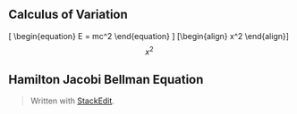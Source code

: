 <script type="text/x-mathjax-config">
MathJax.Hub.Config({
  TeX: { equationNumbers: { autoNumber: "AMS" } }
});
</script>
<script src='https://cdnjs.cloudflare.com/ajax/libs/mathjax/2.7.5/MathJax.js?config=TeX-MML-AM_CHTML' async></script>


## Calculus of Variation
\[
\begin{equation}
   E = mc^2
\end{equation}
\]
\[\begin{align}
x^2 
\end{align}\]
$$x^2 $$
## Hamilton Jacobi Bellman Equation
> Written with [StackEdit](https://stackedit.io/).
<!--stackedit_data:
eyJoaXN0b3J5IjpbMTY3MTMwMzc2NywxODk3MTAxMDU3LDM0MT
I2MjgzOCwxMTcxNDg4MDkzXX0=
-->